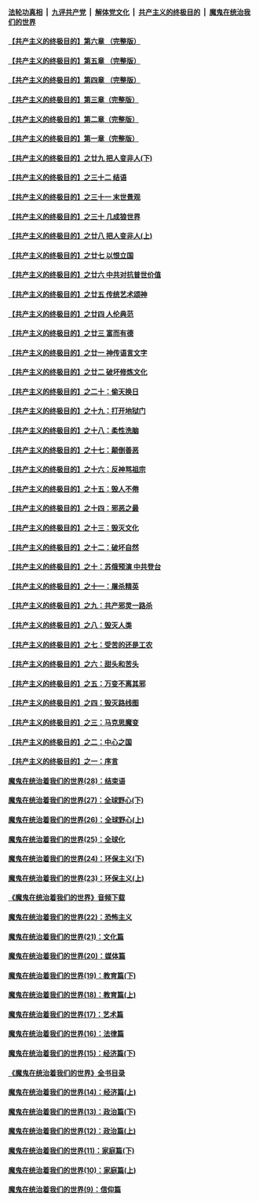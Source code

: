 ####  [法轮功真相](../../../../basic/blob/master/README.md?t=04272001) &nbsp;|&nbsp; [九评共产党](../../../../9ping.md/blob/master/README.md?t=04272001) &nbsp;|&nbsp; [解体党文化](../../../../jtdwh.md/blob/master/README.md?t=04272001)  &nbsp;|&nbsp; [共产主义的终极目的](../../../../gczydzjmd.md/blob/master/README.md?t=04272001) &nbsp;|&nbsp; [魔鬼在统治我们的世界](../../../../mgztzwmdsj.md/blob/master/README.md?t=04272001) 

#### [【共产主义的终极目的】第六章 （完整版）](../pages/nsc422/n11428913.md?t=04272001) 

#### [【共产主义的终极目的】第五章 （完整版）](../pages/nsc422/n11428912.md?t=04272001) 

#### [【共产主义的终极目的】第四章 （完整版）](../pages/nsc422/n11428907.md?t=04272001) 

#### [【共产主义的终极目的】第三章（完整版）](../pages/nsc422/n11428848.md?t=04272001) 

#### [【共产主义的终极目的】第二章（完整版）](../pages/nsc422/n11428831.md?t=04272001) 

#### [【共产主义的终极目的】第一章（完整版）](../pages/nsc422/n11417651.md?t=04272001) 

#### [【共产主义的终极目的】之廿九 把人变非人(下)](../pages/nsc422/n11344140.md?t=04272001) 

#### [【共产主义的终极目的】之三十二 结语](../pages/nsc422/n11360535.md?t=04272001) 

#### [【共产主义的终极目的】之三十一 末世景观](../pages/nsc422/n11351129.md?t=04272001) 

#### [【共产主义的终极目的】之三十 几成狼世界](../pages/nsc422/n11348280.md?t=04272001) 

#### [【共产主义的终极目的】之廿八 把人变非人(上)](../pages/nsc422/n11340492.md?t=04272001) 

#### [【共产主义的终极目的】之廿七 以恨立国](../pages/nsc422/n11336944.md?t=04272001) 

#### [【共产主义的终极目的】之廿六 中共对抗普世价值](../pages/nsc422/n11324785.md?t=04272001) 

#### [【共产主义的终极目的】之廿五 传统艺术颂神](../pages/nsc422/n11296396.md?t=04272001) 

#### [【共产主义的终极目的】之廿四 人伦典范](../pages/nsc422/n11296397.md?t=04272001) 

#### [【共产主义的终极目的】之廿三 富而有德](../pages/nsc422/n11283598.md?t=04272001) 

#### [【共产主义的终极目的】之廿一 神传语言文字](../pages/nsc422/n11263265.md?t=04272001) 

#### [【共产主义的终极目的】之廿二 破坏修炼文化](../pages/nsc422/n11245728.md?t=04272001) 

#### [【共产主义的终极目的】之二十：偷天换日](../pages/nsc422/n11238846.md?t=04272001) 

#### [【共产主义的终极目的】之十九：打开地狱门](../pages/nsc422/n11206376.md?t=04272001) 

#### [【共产主义的终极目的】之十八：柔性洗脑](../pages/nsc422/n11199994.md?t=04272001) 

#### [【共产主义的终极目的】之十七：颠倒善恶](../pages/nsc422/n11179782.md?t=04272001) 

#### [【共产主义的终极目的】之十六：反神骂祖宗](../pages/nsc422/n11166798.md?t=04272001) 

#### [【共产主义的终极目的】之十五：毁人不倦](../pages/nsc422/n11166792.md?t=04272001) 

#### [【共产主义的终极目的】之十四：邪恶之最](../pages/nsc422/n11150249.md?t=04272001) 

#### [【共产主义的终极目的】之十三：毁灭文化](../pages/nsc422/n11135227.md?t=04272001) 

#### [【共产主义的终极目的】之十二：破坏自然](../pages/nsc422/n11135214.md?t=04272001) 

#### [【共产主义的终极目的】之十：苏俄预演 中共登台](../pages/nsc422/n11118424.md?t=04272001) 

#### [【共产主义的终极目的】之十一：屠杀精英](../pages/nsc422/n11118442.md?t=04272001) 

#### [【共产主义的终极目的】之九：共产邪灵一路杀](../pages/nsc422/n11114139.md?t=04272001) 

#### [【共产主义的终极目的】之八：毁灭人类](../pages/nsc422/n11108503.md?t=04272001) 

#### [【共产主义的终极目的】之七：受苦的还是工农](../pages/nsc422/n11101809.md?t=04272001) 

#### [【共产主义的终极目的】之六：甜头和苦头](../pages/nsc422/n11096971.md?t=04272001) 

#### [【共产主义的终极目的】之五：万变不离其邪](../pages/nsc422/n11091285.md?t=04272001) 

#### [【共产主义的终极目的】之四：毁灭路线图](../pages/nsc422/n11086284.md?t=04272001) 

#### [【共产主义的终极目的】之三：马克思魔变](../pages/nsc422/n11061941.md?t=04272001) 

#### [【共产主义的终极目的】之二：中心之国](../pages/nsc422/n11047728.md?t=04272001) 

#### [【共产主义的终极目的】之一：序言](../pages/nsc422/n11086077.md?t=04272001) 

#### [魔鬼在统治着我们的世界(28)：结束语](../pages/nsc422/n10936246.md?t=04272001) 

#### [魔鬼在统治着我们的世界(27)：全球野心(下)](../pages/nsc422/n10928319.md?t=04272001) 

#### [魔鬼在统治着我们的世界(26)：全球野心(上)](../pages/nsc422/n10900318.md?t=04272001) 

#### [魔鬼在统治着我们的世界(25)：全球化](../pages/nsc422/n10788205.md?t=04272001) 

#### [魔鬼在统治着我们的世界(24)：环保主义(下)](../pages/nsc422/n10695307.md?t=04272001) 

#### [魔鬼在统治着我们的世界(23)：环保主义(上)](../pages/nsc422/n10688613.md?t=04272001) 

#### [《魔鬼在统治着我们的世界》音频下载](../pages/nsc422/n10635553.md?t=04272001) 

#### [魔鬼在统治着我们的世界(22)：恐怖主义](../pages/nsc422/n10614727.md?t=04272001) 

#### [魔鬼在统治着我们的世界(21)：文化篇](../pages/nsc422/n10597706.md?t=04272001) 

#### [魔鬼在统治着我们的世界(20)：媒体篇](../pages/nsc422/n10586579.md?t=04272001) 

#### [魔鬼在统治着我们的世界(19)：教育篇(下)](../pages/nsc422/n10564808.md?t=04272001) 

#### [魔鬼在统治着我们的世界(18)：教育篇(上)](../pages/nsc422/n10526970.md?t=04272001) 

#### [魔鬼在统治着我们的世界(17)：艺术篇](../pages/nsc422/n10499093.md?t=04272001) 

#### [魔鬼在统治着我们的世界(16)：法律篇](../pages/nsc422/n10485969.md?t=04272001) 

#### [魔鬼在统治着我们的世界(15)：经济篇(下)](../pages/nsc422/n10469975.md?t=04272001) 

#### [《魔鬼在统治着我们的世界》全书目录](../pages/nsc422/n10464261.md?t=04272001) 

#### [魔鬼在统治着我们的世界(14)：经济篇(上)](../pages/nsc422/n10457370.md?t=04272001) 

#### [魔鬼在统治着我们的世界(13)：政治篇(下)](../pages/nsc422/n10448270.md?t=04272001) 

#### [魔鬼在统治着我们的世界(12)：政治篇(上)](../pages/nsc422/n10444576.md?t=04272001) 

#### [魔鬼在统治着我们的世界(11)：家庭篇(下)](../pages/nsc422/n10440961.md?t=04272001) 

#### [魔鬼在统治着我们的世界(10)：家庭篇(上)](../pages/nsc422/n10435448.md?t=04272001) 

#### [魔鬼在统治着我们的世界(9)：信仰篇](../pages/nsc422/n10432159.md?t=04272001) 

